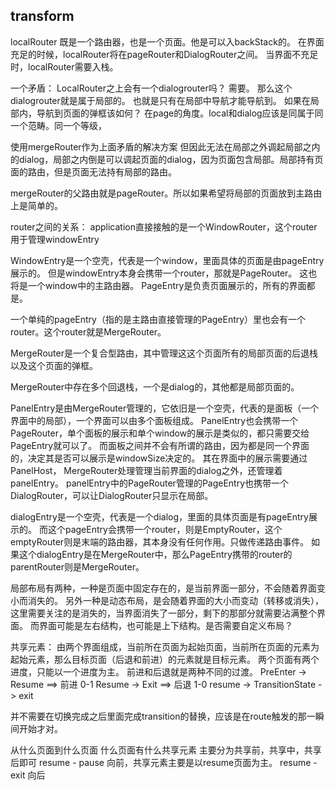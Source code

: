 ## transform
localRouter 既是一个路由器，也是一个页面。他是可以入backStack的。
在界面充足的时候，localRouter将在pageRouter和DialogRouter之间。
当界面不充足时，localRouter需要入栈。

一个矛盾：
LocalRouter之上会有一个dialogrouter吗？
需要。
那么这个dialogrouter就是属于局部的。
也就是只有在局部中导航才能导航到。
如果在局部内，导航到页面的弹框该如何？
在page的角度。local和dialog应该是同属于同一个范畴。同一个等级，


使用mergeRouter作为上面矛盾的解决方案
但因此无法在局部之外调起局部之内的dialog，局部之内倒是可以调起页面的dialog，因为页面包含局部。局部持有页面的路由，但是页面无法持有局部的路由。

mergeRouter的父路由就是pageRouter。所以如果希望将局部的页面放到主路由上是简单的。


router之间的关系：
application直接接触的是一个WindowRouter，这个router用于管理windowEntry

WindowEntry是一个空壳，代表是一个window，里面具体的页面是由pageEntry展示的。
但是windowEntry本身会携带一个router，那就是PageRouter。
这也将是一个window中的主路由器。
PageEntry是负责页面展示的，所有的界面都是。

一个单纯的pageEntry（指的是主路由直接管理的PageEntry）里也会有一个router。这个router就是MergeRouter。

MergeRouter是一个复合型路由，其中管理这这个页面所有的局部页面的后退栈以及这个页面的弹框。

MergeRouter中存在多个回退栈，一个是dialog的，其他都是局部页面的。

PanelEntry是由MergeRouter管理的，它依旧是一个空壳，代表的是面板（一个界面中的局部），一个界面可以由多个面板组成。
PanelEntry也会携带一个PageRouter，单个面板的展示和单个window的展示是类似的，都只需要交给PageEntry就可以了。
而面板之间并不会有所谓的路由，因为都是同一个界面的，决定其是否可以展示是windowSize决定的。
其在界面中的展示需要通过PanelHost，
MergeRouter处理管理当前界面的dialog之外，还管理着panelEntry。
panelEntry中的PageRouter管理的PageEntry也携带一个DialogRouter，可以让DialogRouter只显示在局部。


dialogEntry是一个空壳，代表是一个dialog，里面的具体页面是有pageEntry展示的。
而这个pageEntry会携带一个router，则是EmptyRouter，这个emptyRouter则是末端的路由器，其本身没有任何作用。只做传递路由事件。
如果这个dialogEntry是在MergeRouter中，那么PageEntry携带的router的parentRouter则是MergeRouter。







局部布局有两种，一种是页面中固定存在的，是当前界面一部分，不会随着界面变小而消失的。
另外一种是动态布局，是会随着界面的大小而变动（转移或消失），这里需要关注的是消失的，当界面消失了一部分，剩下的那部分就需要沾满整个界面。
而界面可能是左右结构，也可能是上下结构。是否需要自定义布局？






共享元素：
由两个界面组成，当前所在页面为起始页面，当前所在页面的元素为起始元素，那么目标页面（后退和前进）的元素就是目标元素。
两个页面有两个进度，只能以一个进度为主。
前进和后退就是两种不同的过渡。
PreEnter -> Resume ==> 前进
0-1
Resume -> Exit ==> 后退
1-0
resume -> TransitionState -> exit


并不需要在切换完成之后里面完成transition的替换，应该是在route触发的那一瞬间开始才对。


从什么页面到什么页面
什么页面有什么共享元素
主要分为共享前，共享中，共享后即可
resume - pause 向前，共享元素主要是以resume页面为主。
resume - exit 向后

